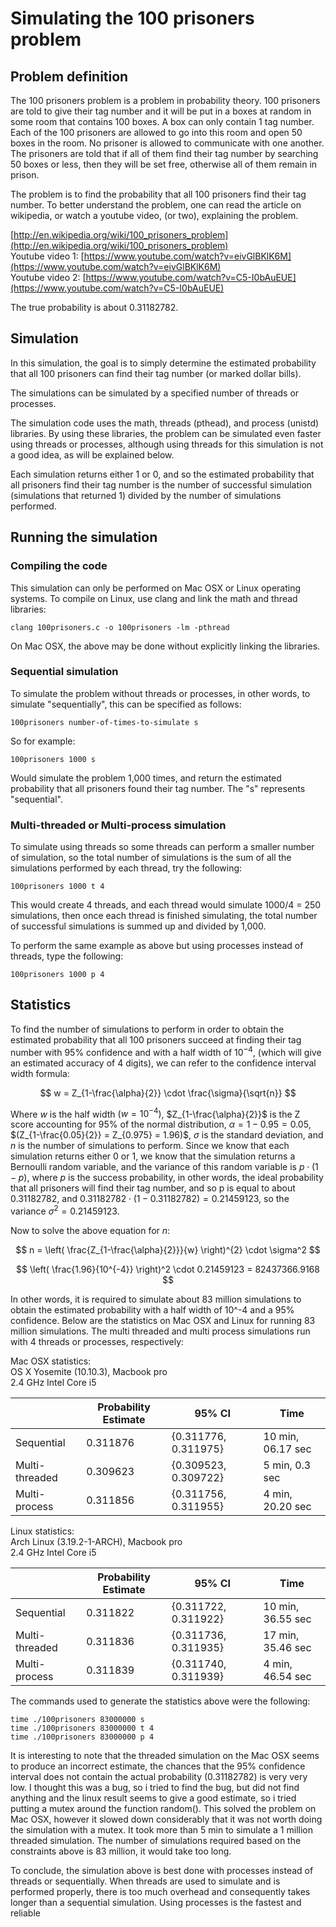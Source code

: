 # Simulating the 100 prisoners problem

## Problem definition

The 100 prisoners problem is a problem in probability theory. 100 prisoners are told to give their tag number and it will be put in a boxes at random in some room that contains 100 boxes. A box can only contain 1 tag number. Each of the 100 prisoners are allowed to go into this room and open 50 boxes in the room. No prisoner is allowed to communicate with one another. The prisoners are told that if all of them find their tag number by searching 50 boxes or less, then they will be set free, otherwise all of them remain in prison.

The problem is to find the probability that all 100 prisoners find their tag number.
To better understand the problem, one can read the article on wikipedia, or watch a youtube video, \(or two\), explaining the problem.

[http://en.wikipedia.org/wiki/100_prisoners_problem](http://en.wikipedia.org/wiki/100_prisoners_problem)  
Youtube video 1: [https://www.youtube.com/watch?v=eivGlBKlK6M](https://www.youtube.com/watch?v=eivGlBKlK6M)  
Youtube video 2: [https://www.youtube.com/watch?v=C5-I0bAuEUE](https://www.youtube.com/watch?v=C5-I0bAuEUE)

The true probability is about 0.31182782.

## Simulation

In this simulation, the goal is to simply determine the estimated probability that all 100 prisoners can find their tag number \(or marked dollar bills\).

The simulations can be simulated by a specified number of threads or processes.

The simulation code uses the math, threads \(pthead\), and process \(unistd\) libraries. By using these libraries, the problem can be simulated even faster using threads or processes, although using threads for this simulation is not a good idea, as will be explained below.

Each simulation returns either 1 or 0, and so the estimated probability that all prisoners find their tag number is the number of successful simulation \(simulations that returned 1\) divided by the number of simulations performed.

## Running the simulation

### Compiling the code

This simulation can only be performed on Mac OSX or Linux operating systems. To compile on Linux, use clang and link the math and thread libraries:

`clang 100prisoners.c -o 100prisoners -lm -pthread`

On Mac OSX, the above may be done without explicitly linking the libraries.

### Sequential simulation

To simulate the problem without threads or processes, in other words, to
simulate "sequentially", this can be specified as follows:

`100prisoners number-of-times-to-simulate s`

So for example:

`100prisoners 1000 s`

Would simulate the problem 1,000 times, and return the estimated probability that all prisoners found their tag number. The "s" represents "sequential".

### Multi-threaded or Multi-process simulation

To simulate using threads so some threads can perform a smaller number of simulation, so the total number of simulations is the sum of all the simulations performed by each thread, try the following:

`100prisoners 1000 t 4`

This would create 4 threads, and each thread would simulate 1000/4 = 250 simulations, then once each thread is finished simulating, the total number of successful simulations is summed up and divided by 1,000.

To perform the same example as above but using processes instead of threads, type the following:

`100prisoners 1000 p 4`

## Statistics

To find the number of simulations to perform in order to obtain the estimated probability that all 100 prisoners succeed at finding their tag number with 95% confidence and with a half width of $10^{-4}$, \(which will give an estimated accuracy of 4 digits\), we can refer to the confidence interval width formula:

$$
w = Z_{1-\frac{\alpha}{2}} \cdot \frac{\sigma}{\sqrt{n}}
$$

Where $w$ is the half width $(w = 10^{-4})$, $Z_{1-\frac{\alpha}{2}}$ is the Z score accounting for 95% of the normal distribution, $\alpha = 1 - 0.95 = 0.05$, $(Z_{1-\frac{0.05}{2}} = Z_{0.975} = 1.96)$, $\sigma$ is the standard deviation, and $n$ is the number of simulations to perform. Since we know that each simulation returns either 0 or 1, we know that the simulation returns a Bernoulli random variable, and the variance of this random variable is $p \cdot (1-p)$, where $p$ is the success probability, in other words, the ideal probability that all prisoners will find their tag number, and so p is equal to about 0.31182782, and $0.31182782 \cdot (1-0.31182782) = 0.21459123$, so the variance $\sigma^{2} = 0.21459123$.

Now to solve the above equation for $n$:

$$
n = \left( \frac{Z_{1-\frac{\alpha}{2}}}{w} \right)^{2} \cdot \sigma^2
$$

$$
\left( \frac{1.96}{10^{-4}} \right)^2 \cdot 0.21459123 = 82437366.9168
$$

In other words, it is required to simulate about 83 million simulations to obtain the estimated probability with a half width of 10^-4 and a 95% confidence. Below are the statistics on Mac OSX and Linux for running 83 million simulations. The multi threaded and multi process simulations run with 4 threads or processes, respectively:


Mac OSX statistics:  
OS X Yosemite \(10.10.3\), Macbook pro  
2.4 GHz Intel Core i5

|                | Probability Estimate | 95% CI               | Time              |
|----------------|----------------------|----------------------|-------------------|
| Sequential     | 0.311876             | {0.311776, 0.311975} | 10 min, 06.17 sec |
| Multi-threaded | 0.309623             | {0.309523, 0.309722} | 5 min, 0.3 sec    |
| Multi-process  | 0.311856             | {0.311756, 0.311955} | 4 min, 20.20 sec  |


Linux statistics:  
Arch Linux \(3.19.2-1-ARCH\), Macbook pro  
2.4 GHz Intel Core i5

|                | Probability Estimate | 95% CI               | Time              |
|----------------|----------------------|----------------------|-------------------|
| Sequential     | 0.311822             | {0.311722, 0.311922} | 10 min, 36.55 sec |
| Multi-threaded | 0.311836             | {0.311736, 0.311935} | 17 min, 35.46 sec |
| Multi-process  | 0.311839             | {0.311740, 0.311939} | 4 min, 46.54 sec  |


The commands used to generate the statistics above were the following:

`time ./100prisoners 83000000 s`  
`time ./100prisoners 83000000 t 4`  
`time ./100prisoners 83000000 p 4`


It is interesting to note that the threaded simulation on the Mac OSX seems to produce an incorrect estimate, the chances that the 95% confidence interval does not contain the actual probability (0.31182782) is very very low. I thought this was a bug, so i tried to find the bug, but did not find anything and the linux result seems to give a good estimate, so i tried putting a mutex around the function random(). This solved the problem on Mac OSX, however it slowed down considerably that it was not worth doing the simulation with a mutex. It took more than 5 min to simulate a 1 million threaded simulation. The number of simulations required based on the constraints above is 83 million, it would take too long.

To conclude, the simulation above is best done with processes instead of threads or sequentially. When threads are used to simulate and is performed properly, there is too much overhead and consequently takes longer than a sequential simulation. Using processes is the fastest and reliable

